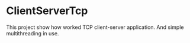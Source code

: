 # ClientServerTcp
This project show how worked TCP client-server application. And simple multithreading in use.

